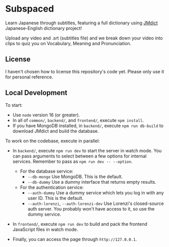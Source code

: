 # Subspaced

Learn Japanese through subtitles, featuring a full dictionary using [JMdict](https://www.edrdg.org/wiki/index.php/JMdict-EDICT_Dictionary_Project) Japanese-English dictionary project!

Upload any video and .srt (subtitles file) and we break down your video into clips to quiz you on Vocabulary, Meaning and Pronunciation.

## License

I haven't chosen how to license this repository's code yet. Please only use it for personal reference.

## Local Development

To start:

-   Use `node` version 16 (or greater).
-   In all of `common/`, `backend/`, and `frontend/`, execute `npm install`.
-   If you have MongoDB installed, in `backend/`, execute `npm run db-build` to download JMdict and build the database.

To work on the codebase, execute in parallel:

-   In `backend/`, execute `npm run dev` to start the server in watch mode. You can pass arguments to select between a few options for internal services. Remember to pass as `npm run dev -- --option`.

    -   For the database service:
        -   `--db-mongo` Use MongoDB. This is the default.
        -   `--db-dummy` Use a dummy interface that returns empty results.
    -   For the authentication service:
        -   `--auth-dummy` Use a dummy service which lets you log in with any user ID. This is the default.
        -   `--auth-lorenzi`, `--auth-lorenzi-dev` Use Lorenzi's closed-source auth server. You probably won't have access to it, so use the dummy service.

-   In `frontend/`, execute `npm run dev` to build and pack the frontend JavaScript files in watch mode.

-   Finally, you can access the page through `http://127.0.0.1`.
